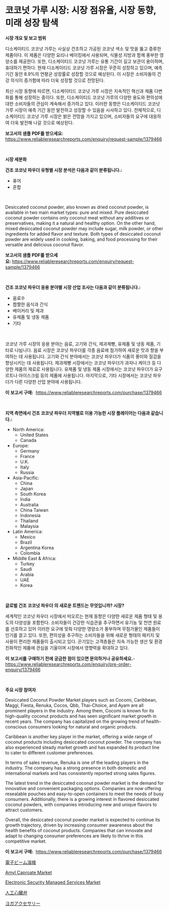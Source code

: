 <p><h1>코코넛 가루 시장: 시장 점유율, 시장 동향, 미래 성장 탐색</h1></p><p><strong>시장 개요 및 보고 범위</strong></p>
<p><p>디소케이티드 코코넛 가루는 사실상 건조하고 가공된 코코넛 색소 및 맛을 뚫고 증류한 제품이다. 이 제품은 다양한 요리나 베이킹에서 사용되며, 식물성 지방과 함께 풍부한 영양소를 제공한다. 또한, 디소케이티드 코코넛 가루는 유통 기간이 길고 보관이 용이하며, 휴대하기 편하다. 현재 디소케이티드 코코넛 가루 시장은 꾸준히 성장하고 있으며, 예측 기간 동안 8.9%의 연평균 성장률로 성장할 것으로 예상된다. 이 시장은 소비자들의 건강 의식이 증가함에 따라 더욱 성장할 것으로 전망된다.</p><p>최신 시장 동향에 따르면, 디소케이티드 코코넛 가루 시장은 지속적인 혁신과 제품 다변화를 통해 성장하는 중이다. 또한, 디소케이티드 코코넛 가루의 다양한 용도와 편의성에 대한 소비자들의 관심이 계속해서 증가하고 있다. 이러한 동향은 디소케이티드 코코넛 가루 시장이 예측 기간 동안 발전하고 성장할 수 있음을 시사하고 있다. 전체적으로, 디소케이티드 코코넛 가루 시장은 밝은 전망을 가지고 있으며, 소비자들의 요구에 대응하여 더욱 발전해 나갈 것으로 예상된다.</p></p>
<p><strong>보고서의 샘플 PDF를 받으세요:</strong> <a href="https://www.reliableresearchreports.com/enquiry/request-sample/1379466">https://www.reliableresearchreports.com/enquiry/request-sample/1379466</a></p>
<p>&nbsp;</p>
<p><strong>시장 세분화</strong></p>
<p><strong>건조 코코넛 파우더 유형별 시장 분석은 다음과 같이 분류됩니다.:</strong></p>
<p><ul><li>퓨어</li><li>혼합</li></ul></p>
<p>&nbsp;</p>
<p><p>Desiccated coconut powder, also known as dried coconut powder, is available in two main market types: pure and mixed. Pure desiccated coconut powder contains only coconut meat without any additives or preservatives, making it a natural and healthy option. On the other hand, mixed desiccated coconut powder may include sugar, milk powder, or other ingredients for added flavor and texture. Both types of desiccated coconut powder are widely used in cooking, baking, and food processing for their versatile and delicious coconut flavor.</p></p>
<p><strong>보고서의 샘플 PDF를 받으세요:</strong>&nbsp;<a href="https://www.reliableresearchreports.com/enquiry/request-sample/1379466">https://www.reliableresearchreports.com/enquiry/request-sample/1379466</a></p>
<p>&nbsp;</p>
<p><strong> 건조 코코넛 파우더 응용 분야별 시장 산업 조사는 다음과 같이 분류됩니다.:</strong></p>
<p><ul><li>음료수</li><li>짭짤한 음식과 간식</li><li>베이커리 및 제과</li><li>유제품 및 냉동 제품</li><li>기타</li></ul></p>
<p>&nbsp;</p>
<p><p>코코넛 가루 시장의 응용 분야는 음료, 고기와 간식, 제과제빵, 유제품 및 냉동 제품, 기타로 나뉩니다. 음료 시장은 코코넛 파우더를 각종 음료에 첨가하여 새로운 맛과 향을 부여하는 데 사용됩니다. 고기와 간식 분야에서는 코코넛 파우더가 식품의 풍미와 질감을 향상시키는 데 사용됩니다. 제과제빵 시장에서는 코코넛 파우더가 과자나 케이크 등 다양한 제품의 재료로 사용됩니다. 유제품 및 냉동 제품 시장에서는 코코넛 파우더가 요구르트나 아이스크림 등의 제품에 사용됩니다. 마지막으로, 기타 시장에서는 코코넛 파우더가 다른 다양한 산업 분야에 사용됩니다.</p></p>
<p><strong>이 보고서 구매:</strong>&nbsp; <a href="https://www.reliableresearchreports.com/purchase/1379466">https://www.reliableresearchreports.com/purchase/1379466</a></p>
<p>&nbsp;</p>
<p><strong>지역 측면에서 건조 코코넛 파우더 지역별로 이용 가능한 시장 플레이어는 다음과 같습니다.:</strong></p>
<p><ul>
    <li>
        North America:
        <ul>
            <li>United States</li>
            <li>Canada</li>
        </ul>
    </li>
    <li>
        Europe:
        <ul>
            <li>Germany</li>
            <li>France</li>
            <li>U.K.</li>
            <li>Italy</li>
            <li>Russia</li>
        </ul>
    </li>
    <li>
        Asia-Pacific:
        <ul>
            <li>China</li>
            <li>Japan</li>
            <li>South Korea</li>
            <li>India</li>
            <li>Australia</li>
            <li>China Taiwan</li>
            <li>Indonesia</li>
            <li>Thailand</li>
            <li>Malaysia</li>
        </ul>
    </li>
    <li>
        Latin America:
        <ul>
            <li>Mexico</li>
            <li>Brazil</li>
            <li>Argentina Korea</li>
            <li>Colombia</li>
        </ul>
    </li>
    <li>
        Middle East & Africa:
        <ul>
            <li>Turkey</li>
            <li>Saudi</li>
            <li>Arabia</li>
            <li>UAE</li>
            <li>Korea</li>
        </ul>
    </li>
    </ul></p>
<p>&nbsp;</p>
<p><strong>글로벌 건조 코코넛 파우더 의 새로운 트렌드는 무엇입니까? 시장?</strong></p>
<p><p>세계적인 코코넛 파우더 시장에서 떠오르는 현재 동향은 다양한 새로운 제품 형태 및 용도의 다양성을 포함한다. 소비자들이 건강한 식습관을 추구하면서 유기농 및 천연 원료를 선호하고 있어 이러한 요구에 맞춰 다양한 영양소가 풍부하며 무첨가물인 제품들이 인기를 끌고 있다. 또한, 편의성을 추구하는 소비자들을 위해 새로운 형태의 패키지 및 사용이 편리한 제품들이 출시되고 있다. 끈기있는 고객층들은 지속 가능한 생산 및 환경 친화적인 제품에 관심을 기울이며 시장에서 영향력을 확대하고 있다.</p></p>
<p><strong>이 보고서를 구매하기 전에 궁금한 점이 있으면 문의하거나 공유하세요.</strong>- <a href="https://www.reliableresearchreports.com/enquiry/pre-order-enquiry/1379466">https://www.reliableresearchreports.com/enquiry/pre-order-enquiry/1379466</a></p>
<p>&nbsp;</p>
<p><strong>주요 시장 참여자</strong></p>
<p><p>Desiccated Coconut Powder Market players such as Cocomi, Caribbean, Maggi, Fiesta, Renuka, Cocos, Qbb, Thai-Choice, and Ayam are all prominent players in the industry. Among them, Cocomi is known for its high-quality coconut products and has seen significant market growth in recent years. The company has capitalized on the growing trend of health-conscious consumers looking for natural and organic products. </p><p>Caribbean is another key player in the market, offering a wide range of coconut products including desiccated coconut powder. The company has also experienced steady market growth and has expanded its product line to cater to different customer preferences. </p><p>In terms of sales revenue, Renuka is one of the leading players in the industry. The company has a strong presence in both domestic and international markets and has consistently reported strong sales figures. </p><p>The latest trend in the desiccated coconut powder market is the demand for innovative and convenient packaging options. Companies are now offering resealable pouches and easy-to-open containers to meet the needs of busy consumers. Additionally, there is a growing interest in flavored desiccated coconut powders, with companies introducing new and unique flavors to attract customers.</p><p>Overall, the desiccated coconut powder market is expected to continue its growth trajectory, driven by increasing consumer awareness about the health benefits of coconut products. Companies that can innovate and adapt to changing consumer preferences are likely to thrive in this competitive market.</p></p>
<p><strong>이 보고서 구매:</strong>&nbsp;&nbsp;<a href="https://www.reliableresearchreports.com/purchase/1379466">https://www.reliableresearchreports.com/purchase/1379466</a></p>
<p><p><a href="https://medium.com/@jaynedurgan2023/%E9%9B%BB%E5%AD%90%E3%83%93%E3%83%BC%E3%83%A0%E6%BA%B6%E6%8E%A5%E5%B8%82%E5%A0%B4%E3%81%AE%E8%A6%8F%E6%A8%A1-cagr-%E3%83%88%E3%83%AC%E3%83%B3%E3%83%892024%E5%B9%B4-2030%E5%B9%B4-4485e53f51a2">電子ビーム溶接</a></p><p><a href="https://issuu.com/reportprime-2/docs/amyl-caproate-market-size-2030.pptx">Amyl Caproate Market</a></p><p><a href="https://github.com/provorikovar/Market-Research-Report-List-3/blob/main/electronic-security-managed-services-market.md">Electronic Security Managed Services Market</a></p><p><a href="https://github.com/cbigkbh02719/Market-Research-Report-List-1/blob/main/2810621186624.md">人工心臓弁</a></p><p><a href="https://medium.com/@ashman753/%E3%83%A8%E3%82%AC%E7%94%A8%E5%93%81%E5%B8%82%E5%A0%B4%E3%81%AE%E5%88%86%E6%9E%90-%E3%82%B0%E3%83%AD%E3%83%BC%E3%83%90%E3%83%AB%E7%94%A3%E6%A5%AD%E3%81%AE%E5%B1%95%E6%9C%9B%E3%81%A8%E4%BA%88%E6%B8%AC-2024%E5%B9%B4%E3%81%8B%E3%82%892031%E5%B9%B4-38aa29e3f00b">ヨガアクセサリー</a></p></p>
